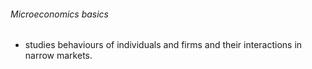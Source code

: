 ###### Microeconomics basics
- studies behaviours of individuals and firms and their interactions in narrow markets.